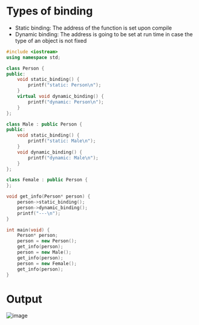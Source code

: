 # Types of binding
- Static binding: The address of the function is set upon compile
- Dynamic binding: The address is going to be set at run time in case the type of an object is not fixed
~~~c++
#include <iostream>
using namespace std;

class Person {
public:
    void static_binding() {
        printf("static: Person\n");
    }
    virtual void dynamic_binding() {
        printf("dynamic: Person\n");
    }
};

class Male : public Person {
public:
    void static_binding() {
        printf("static: Male\n");
    }
    void dynamic_binding() {
        printf("dynamic: Male\n");
    }
};

class Female : public Person {
};

void get_info(Person* person) {
    person->static_binding();
    person->dynamic_binding();
    printf("---\n");
}

int main(void) {
    Person* person;
    person = new Person();
    get_info(person);
    person = new Male();
    get_info(person);
    person = new Female();
    get_info(person);
}
~~~
# Output
![image](https://user-images.githubusercontent.com/67142421/221264116-ce996b0f-d8b5-4356-aa01-4397eb64cdd7.png)

